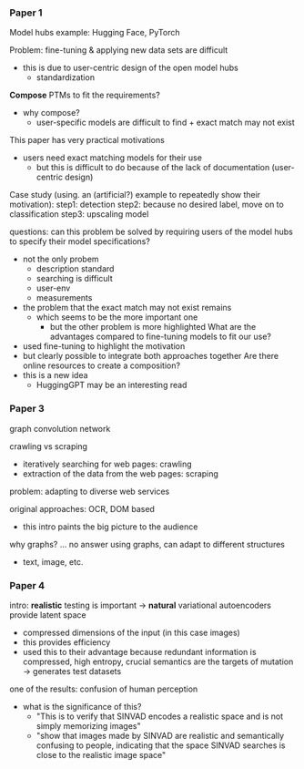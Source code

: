 ### Paper 1
Model hubs example: Hugging Face, PyTorch

Problem: fine-tuning & applying new data sets are difficult
* this is due to user-centric design of the open model hubs
	* standardization

**Compose** PTMs to fit the requirements?
* why compose?
	* user-specific models are difficult to find + exact match may not exist

This paper has very practical motivations
* users need exact matching models for their use
	* but this is difficult to do because of the lack of documentation (user-centric design)

Case study (using. an (artificial?) example to repeatedly show their motivation):
step1: detection
step2: because no desired label, move on to classification
step3: upscaling model

questions:
can this problem be solved by requiring users of the model hubs to specify their model specifications?
* not the only probem
	* description standard
	* searching is difficult
	* user-env
	* measurements
* the problem that the exact match may not exist remains
	* which seems to be the more important one
		* but the other problem is more highlighted
What are the advantages compared to fine-tuning models to fit our use?
* used fine-tuning to highlight the motivation
* but clearly possible to integrate both approaches together
Are there online resources to create a composition?
* this is a new idea
	* HuggingGPT may be an interesting read

### Paper 3
graph convolution network

crawling vs scraping
* iteratively searching for web pages: crawling
* extraction of the data from the web pages: scraping

problem: adapting to diverse web services

original approaches: OCR, DOM based
* this intro paints the big picture to the audience

why graphs?
... no answer
using graphs, can adapt to different structures
* text, image, etc.

### Paper 4
intro: **realistic** testing is important -> **natural**
variational autoencoders provide latent space
* compressed dimensions of the input (in this case images)
* this provides efficiency
* used this to their advantage
because redundant information is compressed, high entropy, crucial semantics are the targets of mutation -> generates test datasets

one of the results: confusion of human perception
* what is the significance of this?
	* "This is to verify that SINVAD encodes a realistic space and is not simply memorizing images"
	* "show that images made by SINVAD are realistic and semantically confusing to people, indicating that the space SINVAD searches is close to the realistic image space"



